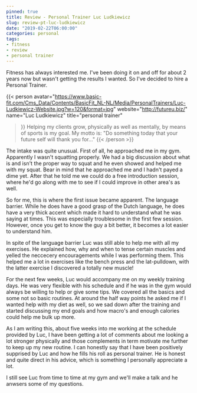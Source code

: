 ```yaml
---
pinned: true
title: Review - Personal Trainer Luc Ludkiewicz
slug: review-pt-luc-ludkiewicz
date: "2019-02-22T06:00:00"
categories: personal
tags:
- fitness
- review
- personal trainer
---
```


Fitness has always interested me. I've been doing it on and off for about 2 years now but wasn't getting the results I wanted.
So I've decided to hire a Personal Trainer.

<!--more-->

{{< person
	avatar="https://www.basic-fit.com/Cms_Data/Contents/BasicFit_NL-NL/Media/PersonalTrainers/Luc-Ludkiewicz-Website.jpg?w=120&format=jpg"
	website="http://futureu.biz/"
	name="Luc Ludkiewicz"
	title="personal trainer"
>}}
	Helping my clients grow, physically as well as mentally, by means of sports is my goal. My motto is: "Do something today that your future self will thank you for..."
{{< /person >}}

The intake was quite unusual. First of all, he approached me in my gym. Apparently I wasn't squatting properly. We had a big discussion about what is and isn't the proper way to squat and he even showed and helped me with my squat. Bear in mind that he approached me and I hadn't payed a dime yet.
After that he told me we could do a free introduction session, where he'd go along with me to see if I could improve in other area's as well.


So for me, this is where the first issue became apparent. The language barrier. While he does have a good grasp of the Dutch language, he does have a very thick accent which made it hard to understand what he was saying at times. This was especially troublesome in the first few session. However, once you get to know the guy a bit better, it becomes a lot easier to understand him.


In spite of the language barrier Luc was still able to help me with all my exercises. He explained how, why and when to tense certain muscles and yelled the neccecery encouragements while I was performing them. This helped me a lot in exercises like the bench press and the lat-pulldown, with the latter exercise I discovered a totally new muscle!


For the next few weeks, Luc would accompany me on my weekly training days. He was very flexible with his schedule and if he was in the gym would always be willing to help or give some tips. We covered all the basics and some not so basic routines. At around the half way points he asked me if I wanted help with my diet as well, so we sad down after the training and started discussing my end goals and how macro's and enough calories could help me bulk up more.


As I am writing this, about five weeks into me working at the schedule provided by Luc, I have been getting a lot of comments about me looking a lot stronger physically and those complements in term motivate me further to keep up my new routine. I can honestly say that I have been positively supprised by Luc and how he fills his roll as personal trainer. He is honest and quite direct in his advice, which is something I personally appreciate a lot.


I still see Luc from time to time at my gym and we'll make a talk and he anwsers some of my questions.
